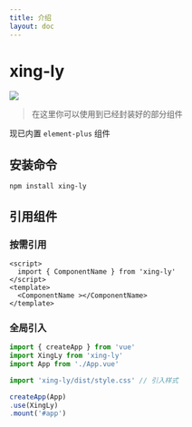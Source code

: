 ```yaml
---
title: 介绍
layout: doc
---
```

# xing-ly
<el-divider />
<div>
  <img src="https://img.shields.io/npm/v/xing-ly.svg">
</div>

> 在这里你可以使用到已经封装好的部分组件

现已内置 `element-plus` 组件

## 安装命令
~~~shell
npm install xing-ly
~~~
## 引用组件
### 按需引用
~~~vue
<script>
  import { ComponentName } from 'xing-ly'
</script>
<template>
  <ComponentName ></ComponentName>
</template>
~~~
### 全局引入
~~~ts
import { createApp } from 'vue'
import XingLy from 'xing-ly'
import App from './App.vue'

import 'xing-ly/dist/style.css' // 引入样式

createApp(App)
.use(XingLy)
.mount('#app')

~~~
